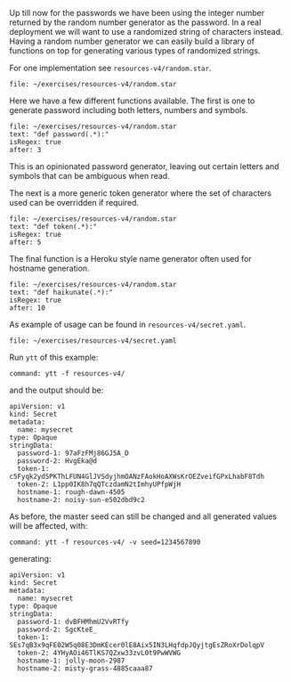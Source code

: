 Up till now for the passwords we have been using the integer number returned
by the random number generator as the password. In a real deployment we will
want to use a randomized string of characters instead. Having a random number
generator we can easily build a library of functions on top for generating
various types of randomized strings.

For one implementation see ``resources-v4/random.star``.

```editor:open-file
file: ~/exercises/resources-v4/random.star
```

Here we have a few different functions available. The first is one to generate
password including both letters, numbers and symbols.

```editor:select-matching-text
file: ~/exercises/resources-v4/random.star
text: "def password(.*):"
isRegex: true
after: 3
```

This is an opinionated password generator, leaving out certain letters and
symbols that can be ambiguous when read.

The next is a more generic token generator where the set of characters used
can be overridden if required.

```editor:select-matching-text
file: ~/exercises/resources-v4/random.star
text: "def token(.*):"
isRegex: true
after: 5
```

The final function is a Heroku style name generator often used for hostname
generation.

```editor:select-matching-text
file: ~/exercises/resources-v4/random.star
text: "def haikunate(.*):"
isRegex: true
after: 10
```

As example of usage can be found in ``resources-v4/secret.yaml``.

```editor:open-file
file: ~/exercises/resources-v4/secret.yaml
```

Run ``ytt`` of this example:

```terminal:execute
command: ytt -f resources-v4/
```

and the output should be:

```
apiVersion: v1
kind: Secret
metadata:
  name: mysecret
type: Opaque
stringData:
  password-1: 97aFzFMj86GJ5A_D
  password-2: HvgEka@d
  token-1: c5Fyqk2ydSPKThLFUN4GlJVSdyjhmOANzFAokHoAXWsKrOEZveifGPxLhabF8Tdh
  token-2: L1pp0IK8h7qQTczdamN2tImhyUPfpWjH
  hostname-1: rough-dawn-4505
  hostname-2: noisy-sun-e502dbd9c2
```

As before, the master seed can still be changed and all generated values will
be affected, with:

```terminal:execute
command: ytt -f resources-v4/ -v seed=1234567890
```

generating:

```
apiVersion: v1
kind: Secret
metadata:
  name: mysecret
type: Opaque
stringData:
  password-1: dvBFHMhmU2VvRTfy
  password-2: SgcKteE_
  token-1: SEs7qB3x9qFE02W5q08E3DmKEcer0lE8Aix5IN3LHqfdpJQyjtgEsZRoXrDolqpV
  token-2: 4YHyAOi46TlKS7QZxw33zvL0t9PwWVWG
  hostname-1: jolly-moon-2987
  hostname-2: misty-grass-4885caaa87
  ```
